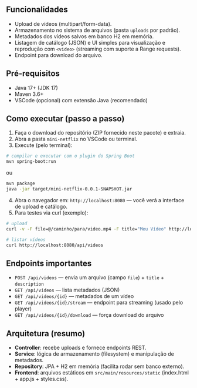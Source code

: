 ## Funcionalidades
- Upload de vídeos (multipart/form-data).
- Armazenamento no sistema de arquivos (pasta `uploads` por padrão).
- Metadados dos vídeos salvos em banco H2 em memória.
- Listagem de catálogo (JSON) e UI simples para visualização e reprodução com `<video>` (streaming com suporte a Range requests).
- Endpoint para download do arquivo.

## Pré-requisitos
- Java 17+ (JDK 17)
- Maven 3.6+
- VSCode (opcional) com extensão Java (recomendado)

## Como executar (passo a passo)
1. Faça o download do repositório (ZIP fornecido neste pacote) e extraia.
2. Abra a pasta `mini-netflix` no VSCode ou terminal.
3. Execute (pelo terminal):
```bash
# compilar e executar com o plugin do Spring Boot
mvn spring-boot:run
```
ou
```bash
mvn package
java -jar target/mini-netflix-0.0.1-SNAPSHOT.jar
```

4. Abra o navegador em: `http://localhost:8080` — você verá a interface de upload e catálogo.
5. Para testes via curl (exemplo):
```bash
# upload
curl -v -F file=@/caminho/para/video.mp4 -F title="Meu Vídeo" http://localhost:8080/api/videos

# listar vídeos
curl http://localhost:8080/api/videos
```

## Endpoints importantes
- `POST /api/videos` — envia um arquivo (campo `file`) + `title` + `description`
- `GET /api/videos` — lista metadados (JSON)
- `GET /api/videos/{id}` — metadados de um vídeo
- `GET /api/videos/{id}/stream` — endpoint para streaming (usado pelo player)
- `GET /api/videos/{id}/download` — força download do arquivo

## Arquitetura (resumo)
- **Controller**: recebe uploads e fornece endpoints REST.
- **Service**: lógica de armazenamento (filesystem) e manipulação de metadados.
- **Repository**: JPA + H2 em memória (facilita rodar sem banco externo).
- **Frontend**: arquivos estáticos em `src/main/resources/static` (index.html + app.js + styles.css).
